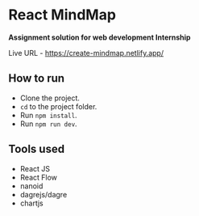 # React MindMap

**Assignment solution for web development Internship**

Live URL - https://create-mindmap.netlify.app/

## How to run

- Clone the project.
- `cd` to the project folder.
- Run `npm install`.
- Run `npm run dev`.

## Tools used

- React JS
- React Flow
- nanoid
- dagrejs/dagre
- chartjs
